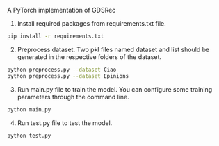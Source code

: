 
A PyTorch implementation of GDSRec

1. Install required packages from requirements.txt file.
```bash
pip install -r requirements.txt
```

2. Preprocess dataset. Two pkl files named dataset and list should be generated in the respective folders of the dataset.
```bash
python preprocess.py --dataset Ciao
python preprocess.py --dataset Epinions
```

3. Run main.py file to train the model. You can configure some training parameters through the command line. 
```bash
python main.py
```

4. Run test.py file to test the model.
```bash
python test.py
```

